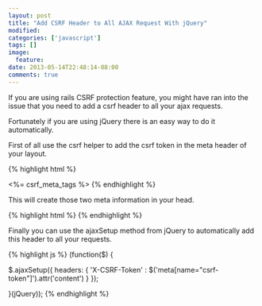 ```yaml
---
layout: post
title: "Add CSRF Header to All AJAX Request With jQuery"
modified:
categories: ['javascript']
tags: []
image:
  feature:
date: 2013-05-14T22:48:14-08:00
comments: true
---
```


If you are using rails CSRF protection feature, you might have ran into the issue that you need to add a csrf header to all your ajax requests.

Fortunately if you are using jQuery there is an easy way to do it automatically.

<!--more-->

First of all use the csrf helper to add the csrf token in the meta header of your layout.

{% highlight html %}
<head>
  <%= csrf_meta_tags %>
</head>
{% endhighlight %}

This will create those two meta information in your head.

{% highlight html %}
<meta content="authenticity_token" name="csrf-param">
<meta content="someRandomString" name="csrf-token">
{% endhighlight %}

Finally you can use the ajaxSetup method from jQuery to automatically add this header to all your requests.

{% highlight js %}
(function($) {

  $.ajaxSetup({
    headers: {
      'X-CSRF-Token' : $('meta[name="csrf-token"]').attr('content')
    }
  });

}(jQuery));
{% endhighlight %}
